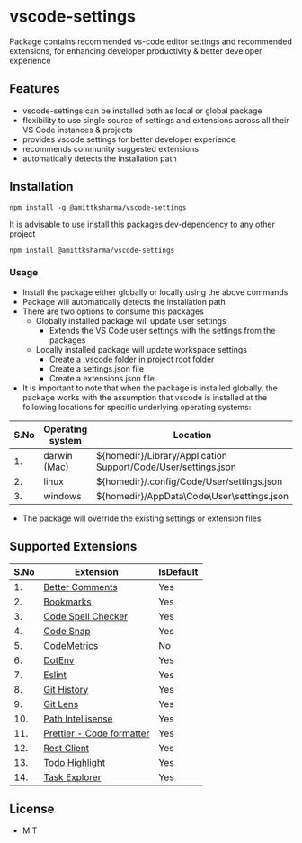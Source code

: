 # vscode-settings

Package contains recommended vs-code editor settings and recommended extensions, for enhancing developer productivity & better developer experience

## Features

- vscode-settings can be installed both as local or global package
- flexibility to use single source of settings and extensions across all their VS Code instances & projects
- provides vscode settings for better developer experience
- recommends community suggested extensions
- automatically detects the installation path

## Installation

```Globally
npm install -g @amittksharma/vscode-settings
```

It is advisable to use install this packages dev-dependency to any other project

```Locally
npm install @amittksharma/vscode-settings
```

### Usage

- Install the package either globally or locally using the above commands
- Package will automatically detects the installation path
- There are two options to consume this packages
  - Globally installed package will update user settings
    - Extends the VS Code user settings with the settings from the packages
  - Locally installed package will update workspace settings
    - Create a .vscode folder in project root folder
    - Create a settings.json file
    - Create a extensions.json file
- It is important to note that when the package is installed globally, the package works with the assumption that vscode is installed at the following locations for specific underlying operating systems:

| S.No | Operating system | Location                                                       |
| ---- | ---------------- | -------------------------------------------------------------- |
| 1.   | darwin (Mac)     | ${homedir}/Library/Application Support/Code/User/settings.json |
| 2.   | linux            | ${homedir}/.config/Code/User/settings.json                     |
| 3.   | windows          | ${homedir}/AppData\\Code\\User\\settings.json                  |

- The package will override the existing settings or extension files

## Supported Extensions

| S.No | Extension                                                                                                       | IsDefault |
| ---- | --------------------------------------------------------------------------------------------------------------- | --------- |
| 1.   | [Better Comments](https://marketplace.visualstudio.com/items?itemName=aaron-bond.better-comments)               | Yes       |
| 2.   | [Bookmarks](https://marketplace.visualstudio.com/items?itemName=alefragnani.Bookmarks)                          | Yes       |
| 3.   | [Code Spell Checker](https://marketplace.visualstudio.com/items?itemName=streetsidesoftware.code-spell-checker) | Yes       |
| 4.   | [Code Snap](https://marketplace.visualstudio.com/items?itemName=adpyke.codesnap)                                | Yes       |
| 5.   | [CodeMetrics](https://marketplace.visualstudio.com/items?itemName=kisstkondoros.vscode-codemetrics)             | No        |
| 6.   | [DotEnv](https://marketplace.visualstudio.com/items?itemName=mikestead.dotenv)                                  | Yes       |
| 7.   | [Eslint](https://marketplace.visualstudio.com/items?itemName=dbaeumer.vscode-eslint)                            | Yes       |
| 8.   | [Git History](https://marketplace.visualstudio.com/items?itemName=donjayamanne.githistory)                      | Yes       |
| 9.   | [Git Lens](https://marketplace.visualstudio.com/items?itemName=eamodio.gitlens)                                 | Yes       |
| 10.  | [Path Intellisense](https://marketplace.visualstudio.com/items?itemName=christian-kohler.path-intellisense)     | Yes       |
| 11.  | [Prettier - Code formatter](https://marketplace.visualstudio.com/items?itemName=esbenp.prettier-vscode)         | Yes       |
| 12.  | [Rest Client](https://marketplace.visualstudio.com/items?itemName=humao.rest-client)                            | Yes       |
| 13.  | [Todo Highlight](https://marketplace.visualstudio.com/items?itemName=wayou.vscode-todo-highlight)               | Yes       |
| 14.  | [Task Explorer](https://marketplace.visualstudio.com/items?itemName=spmeesseman.vscode-taskexplorer)            | Yes       |

## License

- MIT
